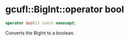 # gcufl::BigInt::operator bool
```cpp
operator bool() const noexcept;
```
Converts the BigInt to a boolean.
